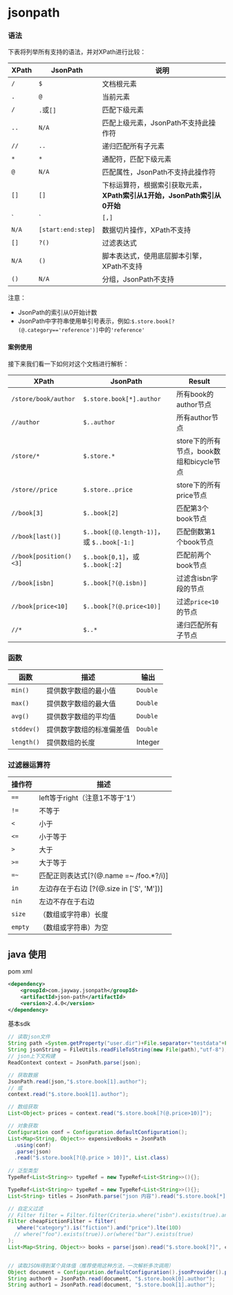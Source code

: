 # jsonpath

### 语法

下表将列举所有支持的语法，并对XPath进行比较：

| XPath | JsonPath           | 说明                                                         |
| ----- | ------------------ | ------------------------------------------------------------ |
| `/`   | `$`                | 文档根元素                                                   |
| `.`   | `@`                | 当前元素                                                     |
| `/`   | `.`或`[]`          | 匹配下级元素                                                 |
| `..`  | `N/A`              | 匹配上级元素，JsonPath不支持此操作符                         |
| `//`  | `..`               | 递归匹配所有子元素                                           |
| `*`   | `*`                | 通配符，匹配下级元素                                         |
| `@`   | `N/A`              | 匹配属性，JsonPath不支持此操作符                             |
| `[]`  | `[]`               | 下标运算符，根据索引获取元素，**XPath索引从1开始，JsonPath索引从0开始** |
| `|`   | `[,]`              | 连接操作符，将多个结果拼接成数组返回，可以使用索引或别名     |
| `N/A` | `[start:end:step]` | 数据切片操作，XPath不支持                                    |
| `[]`  | `?()`              | 过滤表达式                                                   |
| `N/A` | `()`               | 脚本表达式，使用底层脚本引擎，XPath不支持                    |
| `()`  | `N/A`              | 分组，JsonPath不支持                                         |

注意：

- JsonPath的索引从0开始计数
- JsonPath中字符串使用单引号表示，例如:`$.store.book[?(@.category=='reference')]`中的`'reference'`



#### 案例使用

接下来我们看一下如何对这个文档进行解析：

| XPath                  | JsonPath                                   | Result                                   |
| ---------------------- | ------------------------------------------ | ---------------------------------------- |
| `/store/book/author`   | `$.store.book[*].author`                   | 所有book的author节点                     |
| `//author`             | `$..author`                                | 所有author节点                           |
| `/store/*`             | `$.store.*`                                | store下的所有节点，book数组和bicycle节点 |
| `/store//price`        | `$.store..price`                           | store下的所有price节点                   |
| `//book[3]`            | `$..book[2]`                               | 匹配第3个book节点                        |
| `//book[last()]`       | `$..book[(@.length-1)]`，或 `$..book[-1:]` | 匹配倒数第1个book节点                    |
| `//book[position()<3]` | `$..book[0,1]`，或 `$..book[:2]`           | 匹配前两个book节点                       |
| `//book[isbn]`         | `$..book[?(@.isbn)]`                       | 过滤含isbn字段的节点                     |
| `//book[price<10]`     | `$..book[?(@.price<10)]`                   | 过滤`price<10`的节点                     |
| `//*`                  | `$..*`                                     | 递归匹配所有子节点                       |

### 函数

| 函数       | 描述                     | 输出     |
| ---------- | ------------------------ | -------- |
| `min()`    | 提供数字数组的最小值     | `Double` |
| `max()`    | 提供数字数组的最大值     | `Double` |
| `avg()`    | 提供数字数组的平均值     | `Double` |
| `stddev()` | 提供数字数组的标准偏差值 | `Double` |
| `length()` | 提供数组的长度           | Integer  |

### 过滤器运算符

| 操作符  | 描述                                     |
| ------- | ---------------------------------------- |
| `==`    | left等于right（注意1不等于'1'）          |
| `!=`    | 不等于                                   |
| `<`     | 小于                                     |
| `<=`    | 小于等于                                 |
| `>`     | 大于                                     |
| `>=`    | 大于等于                                 |
| `=~`    | 匹配正则表达式[?(@.name =~ /foo.*?/i)]   |
| `in`    | 左边存在于右边 [?(@.size in ['S', 'M'])] |
| `nin`   | 左边不存在于右边                         |
| `size`  | （数组或字符串）长度                     |
| `empty` | （数组或字符串）为空                     |



## java 使用

pom xml

```xml
<dependency>
    <groupId>com.jayway.jsonpath</groupId>
    <artifactId>json-path</artifactId>
    <version>2.4.0</version>
</dependency>
```

基本sdk

```java
// 读取json文件
String path =System.getProperty("user.dir")+File.separator+"testdata"+File.separator+"test.json";
String jsonString = FileUtils.readFileToString(new File(path),"utf-8");
// json上下文构建
ReadContext context = JsonPath.parse(json);

// 获取数据
JsonPath.read(json,"$.store.book[1].author");
// 或
context.read("$.store.book[1].author");

// 数组获取
List<Object> prices = context.read("$.store.book[?(@.price>10)]");

// 对象获取
Configuration conf = Configuration.defaultConfiguration();
List<Map<String, Object>> expensiveBooks = JsonPath
  .using(conf)
  .parse(json)
  .read("$.store.book[?(@.price > 10)]", List.class)
  
// 泛型类型
TypeRef<List<String>> typeRef = new TypeRef<List<String>>(){};

TypeRef<List<String>> typeRef = new TypeRef<List<String>>(){};
List<String> titles = JsonPath.parse("json 内容").read("$.store.book[*].title", typeRef);

// 自定义过滤
// Filter filter = Filter.filter(Criteria.where("isbn").exists(true).and("category").in("fiction", "JavaWeb"));
Filter cheapFictionFilter = filter(
   where("category").is("fiction").and("price").lte(10D)
  // where("foo").exists(true)).or(where("bar").exists(true)
);
List<Map<String, Object>> books = parse(json).read("$.store.book[?]", cheapFictionFilter);


// 读取JSON得到某个具体值（推荐使用这种方法，一次解析多次调用）
Object document = Configuration.defaultConfiguration().jsonProvider().parse(json);
String author0 = JsonPath.read(document, "$.store.book[0].author");
String author1 = JsonPath.read(document, "$.store.book[1].author");

```

